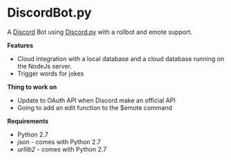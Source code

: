 # DiscordBot.py
A [Discord](https://discordapp.com/) Bot using [Discord.py](https://github.com/Rapptz/discord.py) with a rollbot and emote support.

**Features**
* Cloud integration with a local database and a cloud database running on the NodeJs server.
* Trigger words for jokes

**Thing to work on**
* Update to OAuth API when Discord make an official API
* Going to add an edit function to the $emote command


**Requirements**
* Python 2.7
* *json* - comes with Python 2.7
* *urllib2* - comes with Python 2.7
